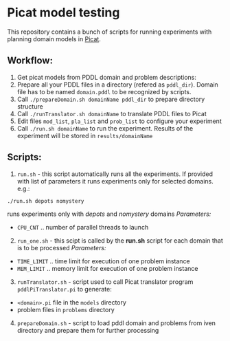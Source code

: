 # Picat model testing
This repository contains a bunch of scripts for running experiments with planning domain models in [Picat](http://www.picat-lang.org/).

## Workflow:

1. Get picat models from PDDL domain and problem descriptions:
  1. Prepare all your PDDL files in a directory (refered as `pddl_dir`). Domain file has to be named `domain.pddl` to be recognized by scripts.
  2. Call `./prepareDomain.sh domainName pddl_dir` to prepare directory structure
  3. Call `./runTranslator.sh domainName` to translate PDDL files to Picat
2. Edit files `mod_list`, `pla_list` and `prob_list` to configure your experiment
3. Call `./run.sh domainName` to run the experiment. Results of the experiment will be stored in `results/domainName`

## Scripts:

1. `run.sh` - this script automatically runs all the experiments. If provided with list of parameters it runs experiments only for selected domains.
  e.g.:
  ```
  ./run.sh depots nomystery
  ``` 
  runs experiments only with *depots* and *nomystery* domains 
  *Parameters:*  
  + `CPU_CNT` .. number of parallel threads to launch
2. `run_one.sh` - this scipt is called by the **run.sh** script for each domain that is to be processed
  *Parameters:*  
  + `TIME_LIMIT` .. time limit for execution of one problem instance  
  + `MEM_LIMIT` .. memory limit for execution of one problem instance
3. `runTranslator.sh` - script used to call Picat translator program `pddlPiTranslator.pi` to generate:  
  + `<domain>.pi` file in the `models` directory
  + problem files in `problems` directory
4. `prepareDomain.sh` - script to load pddl domain and problems from iven directory and prepare them for further processing
